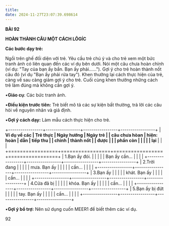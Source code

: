 ```yaml
---
title: 
date: 2024-11-27T23:07:39.698614
---
```

**BÀI 92**

**HOÀN THÀNH CÂU MỘT CÁCH LÔGÍC**

**Các bước dạy trẻ:**

Ngồi trên ghế đối diện với trẻ. Yêu cầu trẻ chú ý và cho trẻ xem một
bức tranh ảnh có liên quan đến các ví dụ bên dưới. Nói một câu chưa
hoàn chỉnh (ví dụ: "Tay của bạn ấy bẩn. Bạn ấy phải......"). Gợi ý
cho trẻ hoàn thành nốt câu đó (ví dụ "Bạn ấy phải rửa tay"). Khen
thưởng lại cách thực hiện của trẻ, càng về sau càng giảm gợi ý cho
trẻ. Cuối cùng khen thưởng những cách trẻ làm đúng mà không cần gợi ý.

•**Giáo cụ**: Các bức tranh ảnh.

•**Điều kiện trước tiên:** Trẻ biết mô tả các sự kiện bất thường, trả
lời các câu hỏi về nguyên nhân và giả định.

•**Gợi ý cách dạy:** Làm mẫu cách thực hiện cho trẻ.

+-----------------+-----------------+-----------------+-----------------+
| **Ví dụ về các  | **Trẻ thực    | **Ngày hướng  | **Ngày trẻ    |
| câu chưa hòan   | hiện: hoàn    | dẫn**         | tiếp thu      |
| chỉnh**         | thành nốt     |                 | được**        |
|                 | phần còn      |                 |                 |
|                 | lại**         |                 |                 |
+=================+=================+=================+=================+
| 1.Bạn ấy đói. |                 |                 |                 |
| Bạn ấy cần... |                 |                 |                 |
+-----------------+-----------------+-----------------+-----------------+
| 2.Trời đang   |                 |                 |                 |
| mưa. Bạn ấy   |                 |                 |                 |
| cần...        |                 |                 |                 |
+-----------------+-----------------+-----------------+-----------------+
| 3.Bạn ấy      |                 |                 |                 |
| khát. Bạn ấy  |                 |                 |                 |
| cần...        |                 |                 |                 |
+-----------------+-----------------+-----------------+-----------------+
| 4.Cửa đã bị   |                 |                 |                 |
| khóa. Bạn ấy  |                 |                 |                 |
| cần...        |                 |                 |                 |
+-----------------+-----------------+-----------------+-----------------+
| 5.Bạn ấy bị đứt |                 |                 |                 |
| tay. Bạn ấy     |                 |                 |                 |
| cần...          |                 |                 |                 |
+-----------------+-----------------+-----------------+-----------------+

•**Gợi ý bổ trợ:** Nên sử dụng cuốn MEER1 để biết thêm các ví dụ.

92


